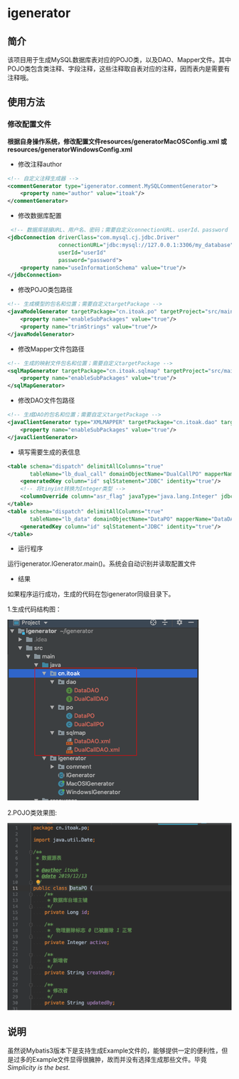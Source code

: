 # igenerator

## 简介
该项目用于生成MySQL数据库表对应的POJO类，以及DAO、Mapper文件。其中POJO类包含类注释、字段注释，这些注释取自表对应的注释，因而表内是需要有注释哦。

## 使用方法
### 修改配置文件

**根据自身操作系统，修改配置文件resources/generatorMacOSConfig.xml 或 resources/generatorWindowsConfig.xml**

- 修改注释author
```xml
<!-- 自定义注释生成器 -->
<commentGenerator type="igenerator.comment.MySQLCommentGenerator">
    <property name="author" value="itoak"/>
</commentGenerator>
```

- 修改数据库配置
```xml
 <!-- 数据库链接URL、用户名、密码；需要自定义connectionURL、userId、password -->
<jdbcConnection driverClass="com.mysql.cj.jdbc.Driver"
                connectionURL="jdbc:mysql://127.0.0.1:3306/my_database"
                userId="userId"
                password="password">
    <property name="useInformationSchema" value="true"/>
</jdbcConnection>
```

- 修改POJO类包路径
```xml
<!-- 生成模型的包名和位置；需要自定义targetPackage -->
<javaModelGenerator targetPackage="cn.itoak.po" targetProject="src/main/java">
    <property name="enableSubPackages" value="true"/>
    <property name="trimStrings" value="true"/>
</javaModelGenerator>
```

- 修改Mapper文件包路径
```xml
<!-- 生成的映射文件包名和位置；需要自定义targetPackage -->
<sqlMapGenerator targetPackage="cn.itoak.sqlmap" targetProject="src/main/java">
    <property name="enableSubPackages" value="true"/>
</sqlMapGenerator>
```

- 修改DAO文件包路径
```xml
<!-- 生成DAO的包名和位置；需要自定义targetPackage -->
<javaClientGenerator type="XMLMAPPER" targetPackage="cn.itoak.dao" targetProject="src/main/java">
    <property name="enableSubPackages" value="true"/>
</javaClientGenerator>
```

- 填写需要生成的表信息
```xml
<table schema="dispatch" delimitAllColumns="true"
       tableName="lb_dual_call" domainObjectName="DualCallPO" mapperName="DualCallDAO">
    <generatedKey column="id" sqlStatement="JDBC" identity="true"/>
    <!-- 将tinyint转换为Integer类型 -->
    <columnOverride column="asr_flag" javaType="java.lang.Integer" jdbcType="TINYINT"/>
</table>
<table schema="dispatch" delimitAllColumns="true"
       tableName="lb_data" domainObjectName="DataPO" mapperName="DataDAO">
    <generatedKey column="id" sqlStatement="JDBC" identity="true"/>
</table>
```
- 运行程序

运行igenerator.IGenerator.main()。系统会自动识别并读取配置文件

- 结果

如果程序运行成功，生成的代码在包igenerator同级目录下。

1.生成代码结构图：

![代码结构图](https://raw.githubusercontent.com/OakWang/igenerator/master/src/main/resources/static/result.png)

2.POJO类效果图:

![POJO类效果图](https://raw.githubusercontent.com/OakWang/igenerator/master/src/main/resources/static/pojo.png)

## 说明

虽然说Mybatis3版本下是支持生成Example文件的，能够提供一定的便利性，但是过多的Example文件显得很臃肿，故而并没有选择生成那些文件。毕竟 *Simplicity is the best*.
